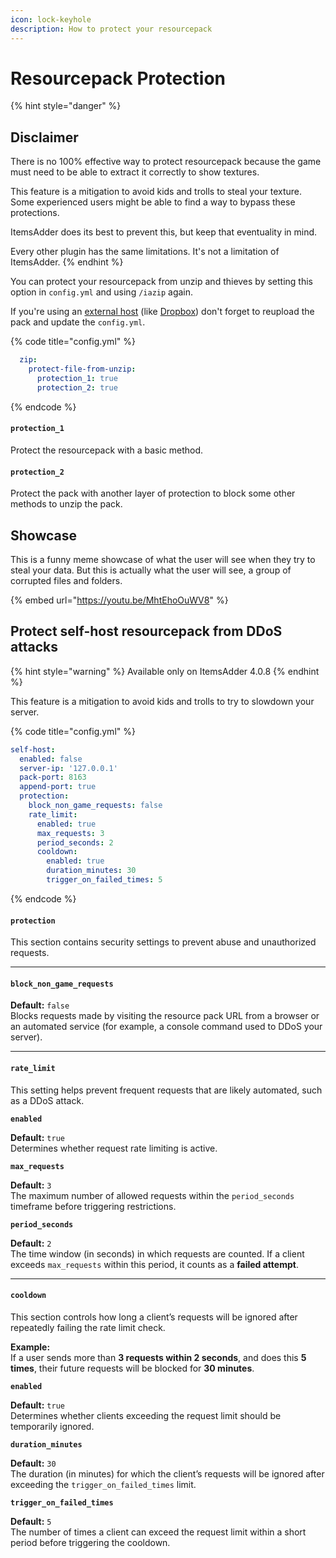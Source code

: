 ```yaml
---
icon: lock-keyhole
description: How to protect your resourcepack
---
```


# Resourcepack Protection

{% hint style="danger" %}
## Disclaimer

There is no 100% effective way to protect resourcepack because the game must need to be able to extract it correctly to show textures.

This feature is a mitigation to avoid kids and trolls to steal your texture.\
Some experienced users might be able to find a way to bypass these protections.

ItemsAdder does its best to prevent this, but keep that eventuality in mind.

Every other plugin has the same limitations. It's not a limitation of ItemsAdder.
{% endhint %}

You can protect your resourcepack from unzip and thieves by setting this option in `config.yml` and using `/iazip` again.

If you're using an [external host](../plugin-usage/resourcepack-hosting/) (like [Dropbox](../plugin-usage/resourcepack-hosting/resourcepack-on-dropbox.md)) don't forget to reupload the pack and update the `config.yml`.

{% code title="config.yml" %}
```yaml
  zip:
    protect-file-from-unzip:
      protection_1: true
      protection_2: true
```
{% endcode %}

#### `protection_1`

Protect the resourcepack with a basic method.

#### `protection_2`

Protect the pack with another layer of protection to block some other methods to unzip the pack.

## Showcase

This is a funny meme showcase of what the user will see when they try to steal your data. But this is actually what the user will see, a group of corrupted files and folders.

{% embed url="https://youtu.be/MhtEhoOuWV8" %}

## Protect self-host resourcepack from DDoS attacks

{% hint style="warning" %}
Available only on ItemsAdder 4.0.8
{% endhint %}

This feature is a mitigation to avoid kids and trolls to try to slowdown your server.

{% code title="config.yml" %}
```yaml
self-host:
  enabled: false
  server-ip: '127.0.0.1'
  pack-port: 8163
  append-port: true
  protection:
    block_non_game_requests: false
    rate_limit:
      enabled: true
      max_requests: 3
      period_seconds: 2
      cooldown:
        enabled: true
        duration_minutes: 30
        trigger_on_failed_times: 5
```
{% endcode %}

#### `protection`

This section contains security settings to prevent abuse and unauthorized requests.

***

#### `block_non_game_requests`

**Default:** `false`\
Blocks requests made by visiting the resource pack URL from a browser or an automated service (for example, a console command used to DDoS your server).

***

#### `rate_limit`

This setting helps prevent frequent requests that are likely automated, such as a DDoS attack.

**`enabled`**

**Default:** `true`\
Determines whether request rate limiting is active.

**`max_requests`**

**Default:** `3`\
The maximum number of allowed requests within the `period_seconds` timeframe before triggering restrictions.

**`period_seconds`**

**Default:** `2`\
The time window (in seconds) in which requests are counted. If a client exceeds `max_requests` within this period, it counts as a **failed attempt**.

***

#### `cooldown`

This section controls how long a client’s requests will be ignored after repeatedly failing the rate limit check.

**Example:**\
If a user sends more than **3 requests within 2 seconds**, and does this **5 times**, their future requests will be blocked for **30 minutes**.

**`enabled`**

**Default:** `true`\
Determines whether clients exceeding the request limit should be temporarily ignored.

**`duration_minutes`**

**Default:** `30`\
The duration (in minutes) for which the client’s requests will be ignored after exceeding the `trigger_on_failed_times` limit.

**`trigger_on_failed_times`**

**Default:** `5`\
The number of times a client can exceed the request limit within a short period before triggering the cooldown.
